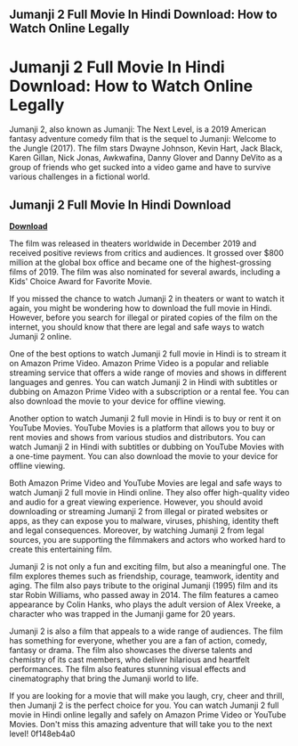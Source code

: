 ## Jumanji 2 Full Movie In Hindi Download: How to Watch Online Legally

  
# Jumanji 2 Full Movie In Hindi Download: How to Watch Online Legally
 
Jumanji 2, also known as Jumanji: The Next Level, is a 2019 American fantasy adventure comedy film that is the sequel to Jumanji: Welcome to the Jungle (2017). The film stars Dwayne Johnson, Kevin Hart, Jack Black, Karen Gillan, Nick Jonas, Awkwafina, Danny Glover and Danny DeVito as a group of friends who get sucked into a video game and have to survive various challenges in a fictional world.
 
## Jumanji 2 Full Movie In Hindi Download


[**Download**](https://www.google.com/url?q=https%3A%2F%2Ftlniurl.com%2F2tKQPY&sa=D&sntz=1&usg=AOvVaw0pYE690Fi6BpWjfg3AUhkA)

 
The film was released in theaters worldwide in December 2019 and received positive reviews from critics and audiences. It grossed over $800 million at the global box office and became one of the highest-grossing films of 2019. The film was also nominated for several awards, including a Kids' Choice Award for Favorite Movie.
 
If you missed the chance to watch Jumanji 2 in theaters or want to watch it again, you might be wondering how to download the full movie in Hindi. However, before you search for illegal or pirated copies of the film on the internet, you should know that there are legal and safe ways to watch Jumanji 2 online.
 
One of the best options to watch Jumanji 2 full movie in Hindi is to stream it on Amazon Prime Video. Amazon Prime Video is a popular and reliable streaming service that offers a wide range of movies and shows in different languages and genres. You can watch Jumanji 2 in Hindi with subtitles or dubbing on Amazon Prime Video with a subscription or a rental fee. You can also download the movie to your device for offline viewing.
 
Another option to watch Jumanji 2 full movie in Hindi is to buy or rent it on YouTube Movies. YouTube Movies is a platform that allows you to buy or rent movies and shows from various studios and distributors. You can watch Jumanji 2 in Hindi with subtitles or dubbing on YouTube Movies with a one-time payment. You can also download the movie to your device for offline viewing.
 
Both Amazon Prime Video and YouTube Movies are legal and safe ways to watch Jumanji 2 full movie in Hindi online. They also offer high-quality video and audio for a great viewing experience. However, you should avoid downloading or streaming Jumanji 2 from illegal or pirated websites or apps, as they can expose you to malware, viruses, phishing, identity theft and legal consequences. Moreover, by watching Jumanji 2 from legal sources, you are supporting the filmmakers and actors who worked hard to create this entertaining film.
  
Jumanji 2 is not only a fun and exciting film, but also a meaningful one. The film explores themes such as friendship, courage, teamwork, identity and aging. The film also pays tribute to the original Jumanji (1995) film and its star Robin Williams, who passed away in 2014. The film features a cameo appearance by Colin Hanks, who plays the adult version of Alex Vreeke, a character who was trapped in the Jumanji game for 20 years.
 
Jumanji 2 is also a film that appeals to a wide range of audiences. The film has something for everyone, whether you are a fan of action, comedy, fantasy or drama. The film also showcases the diverse talents and chemistry of its cast members, who deliver hilarious and heartfelt performances. The film also features stunning visual effects and cinematography that bring the Jumanji world to life.
 
If you are looking for a movie that will make you laugh, cry, cheer and thrill, then Jumanji 2 is the perfect choice for you. You can watch Jumanji 2 full movie in Hindi online legally and safely on Amazon Prime Video or YouTube Movies. Don't miss this amazing adventure that will take you to the next level!
 0f148eb4a0
